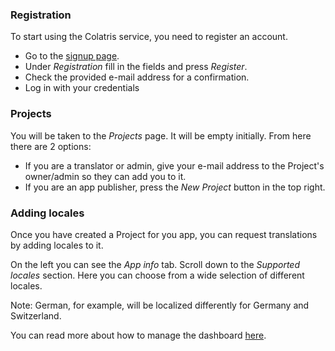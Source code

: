 ### Registration

To start using the Colatris service, you need to register an account.

* Go to the [signup page](https://dashboard-preview.colatris.com).
* Under _Registration_ fill in the fields and press _Register_.
* Check the provided e-mail address for a confirmation.
* Log in with your credentials

### Projects

You will be taken to the _Projects_ page. It will be empty initially. From here there are 2 options:

* If you are a translator or admin, give your e-mail address to the Project's owner/admin so they can add you to it.
* If you are an app publisher, press the _New Project_ button in the top right.

### Adding locales

Once you have created a Project for you app, you can request translations by adding locales to it.

On the left you can see the _App info_ tab. Scroll down to the _Supported locales_ section.
Here you can choose from a wide selection of different locales.

Note: German, for example, will be localized differently for Germany and Switzerland.

You can read more about how to manage the dashboard [here]().